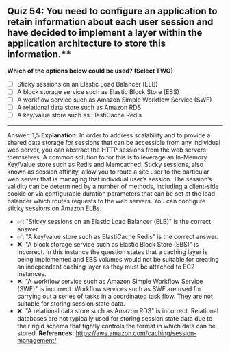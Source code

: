 ## Quiz 54: You need to configure an application to retain information about each user session and have decided to implement a layer within the application architecture to store this information.**

**Which of the options below could be used? (Select TWO)**

- [ ] Sticky sessions on an Elastic Load Balancer (ELB)
- [ ] A block storage service such as Elastic Block Store (EBS)
- [ ] A workflow service such as Amazon Simple Workflow Service (SWF)
- [ ] A relational data store such as Amazon RDS
- [ ] A key/value store such as ElastiCache Redis

----
Answer: 1,5
**Explanation:**
In order to address scalability and to provide a shared data storage for sessions that can be accessible from any individual web server, you can abstract the HTTP sessions from the web servers themselves. A common solution to for this is to leverage an In-Memory Key/Value store such as Redis and Memcached. Sticky sessions, also known as session affinity, allow you to route a site user to the particular web server that is managing that individual user’s session. The session’s validity can be determined by a number of methods, including a client-side cookie or via configurable duration parameters that can be set at the load balancer which routes requests to the web servers. You can configure sticky sessions on Amazon ELBs.

- ✅: "Sticky sessions on an Elastic Load Balancer (ELB)" is the correct answer.
- ✅: "A key/value store such as ElastiCache Redis" is the correct answer.
- ❌: "A block storage service such as Elastic Block Store (EBS)" is incorrect. In this instance the question states that a caching layer is being implemented and EBS volumes would not be suitable for creating an independent caching layer as they must be attached to EC2 instances.
- ❌: "A workflow service such as Amazon Simple Workflow Service (SWF)" is incorrect. Workflow services such as SWF are used for carrying out a series of tasks in a coordinated task flow. They are not suitable for storing session state data.
- ❌: "A relational data store such as Amazon RDS" is incorrect. Relational databases are not typically used for storing session state data due to their rigid schema that tightly controls the format in which data can be stored.
  **References:**
  https://aws.amazon.com/caching/session-management/
